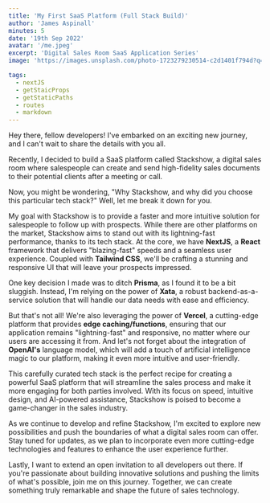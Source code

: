 ```yaml
---
title: 'My First SaaS Platform (Full Stack Build)'
author: 'James Aspinall'
minutes: 5
date: '19th Sep 2022'
avatar: '/me.jpeg'
excerpt: 'Digital Sales Room SaaS Application Series'
image: 'https://images.unsplash.com/photo-1723279230514-c2d1401f794d?q=80&w=2784&auto=format&fit=crop&ixlib=rb-4.0.3&ixid=M3wxMjA3fDB8MHxwaG90by1wYWdlfHx8fGVufDB8fHx8fA%3D%3D'

tags:
  - nextJS
  - getStaicProps
  - getStaticPaths
  - routes
  - markdown
---
```


Hey there, fellow developers! I've embarked on an exciting new journey, and I can't wait to share the details with you all.

Recently, I decided to build a SaaS platform called Stackshow, a digital sales room where salespeople can create and send high-fidelity sales documents to their potential clients after a meeting or call.

Now, you might be wondering, "Why Stackshow, and why did you choose this particular tech stack?" Well, let me break it down for you.

My goal with Stackshow is to provide a faster and more intuitive solution for salespeople to follow up with prospects. While there are other platforms on the market, Stackshow aims to stand out with its lightning-fast performance, thanks to its tech stack. At the core, we have **NextJS**, a **React** framework that delivers "blazing-fast" speeds and a seamless user experience. Coupled with **Tailwind CSS**, we'll be crafting a stunning and responsive UI that will leave your prospects impressed.

One key decision I made was to ditch **Prisma**, as I found it to be a bit sluggish. Instead, I'm relying on the power of **Xata**, a robust backend-as-a-service solution that will handle our data needs with ease and efficiency.

But that's not all! We're also leveraging the power of **Vercel**, a cutting-edge platform that provides **edge caching/functions**, ensuring that our application remains "lightning-fast" and responsive, no matter where our users are accessing it from. And let's not forget about the integration of **OpenAI's** language model, which will add a touch of artificial intelligence magic to our platform, making it even more intuitive and user-friendly.

This carefully curated tech stack is the perfect recipe for creating a powerful SaaS platform that will streamline the sales process and make it more engaging for both parties involved. With its focus on speed, intuitive design, and AI-powered assistance, Stackshow is poised to become a game-changer in the sales industry.

As we continue to develop and refine Stackshow, I'm excited to explore new possibilities and push the boundaries of what a digital sales room can offer. Stay tuned for updates, as we plan to incorporate even more cutting-edge technologies and features to enhance the user experience further.

Lastly, I want to extend an open invitation to all developers out there. If you're passionate about building innovative solutions and pushing the limits of what's possible, join me on this journey. Together, we can create something truly remarkable and shape the future of sales technology.
